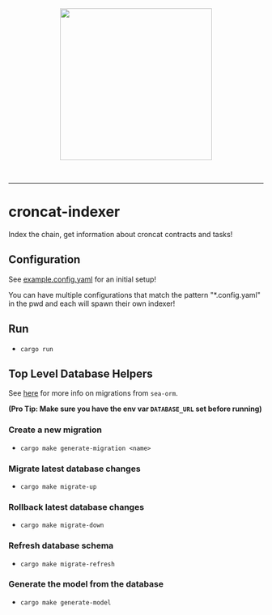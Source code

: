 &nbsp;

<div align="center">
<img width="300" src="https://github.com/CronCats/croncat-rs/raw/main/croncat.png" />
</div>

&nbsp;

---

# croncat-indexer

Index the chain, get information about croncat contracts and tasks!

## Configuration

See [example.config.yaml](./example.config.yaml) for an initial setup!

You can have multiple configurations that match the pattern "\*.config.yaml" in the pwd and each will spawn their own indexer!

## Run

-   `cargo run`

## Top Level Database Helpers

See [here](./migration/README.md) for more info on migrations from `sea-orm`.

**(Pro Tip: Make sure you have the env var `DATABASE_URL` set before running)**

### Create a new migration

-   `cargo make generate-migration <name>`

### Migrate latest database changes

-   `cargo make migrate-up`

### Rollback latest database changes

-   `cargo make migrate-down`

### Refresh database schema

-   `cargo make migrate-refresh`

### Generate the model from the database

-   `cargo make generate-model`
